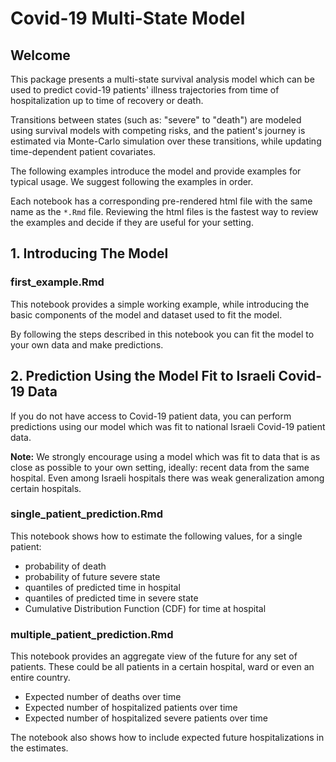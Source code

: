 # Covid-19 Multi-State Model

## Welcome

This package presents a multi-state survival analysis model which can be used to predict covid-19 patients' illness trajectories from time of hospitalization up to time of recovery or death.

Transitions between states (such as: "severe" to "death") are modeled using survival models with competing risks, and the patient's journey is estimated via Monte-Carlo simulation over these transitions, while updating time-dependent patient covariates.

The following examples introduce the model and provide examples for typical usage. We suggest following the examples in order.

Each notebook has a corresponding pre-rendered html file with the same name as the `*.Rmd` file. Reviewing the html files is the fastest way to review the examples and decide if they are useful for your setting.

## 1. Introducing The Model

### first_example.Rmd

This notebook provides a simple working example, while introducing the basic components of the model and dataset used to fit the model. 

By following the steps described in this notebook you can fit the model to your own data and make predictions. 


## 2. Prediction Using the Model Fit to Israeli Covid-19 Data

If you do not have access to Covid-19 patient data, you can perform predictions using our model which was fit to national Israeli Covid-19 patient data.

**Note:** We strongly encourage using a model which was fit to data that is as close as possible to your own setting, ideally: recent data from the same hospital. Even among Israeli hospitals there was weak generalization among certain hospitals.

### single_patient_prediction.Rmd

  This notebook shows how to  estimate the following values, for a single patient: 
  
  * probability of death
  * probability of future severe state
  * quantiles of predicted time in hospital
  * quantiles of predicted time in severe state
  * Cumulative Distribution Function (CDF) for time at hospital
  
 
### multiple_patient_prediction.Rmd
  This notebook provides an aggregate view of the future for any set of patients. These could be all patients in a certain hospital, ward or even an entire country.
  
  * Expected number of deaths over time
  * Expected number of hospitalized patients over time
  * Expected number of hospitalized severe patients over time
  
  The notebook also shows how to include expected future hospitalizations in the estimates.